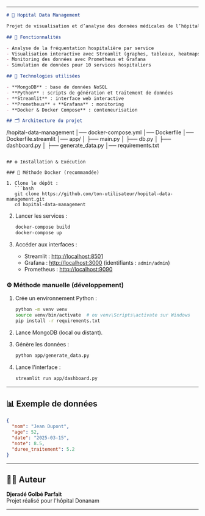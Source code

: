 
---

```markdown
# 🏥 Hopital Data Management

Projet de visualisation et d’analyse des données médicales de l’hôpital **Donanam**. Ce dashboard permet de visualiser les statistiques médicales par service et par année, à l’aide de MongoDB, Streamlit et Grafana.

## 🚀 Fonctionnalités

- Analyse de la fréquentation hospitalière par service
- Visualisation interactive avec Streamlit (graphes, tableaux, heatmaps)
- Monitoring des données avec Prometheus et Grafana
- Simulation de données pour 10 services hospitaliers

## 🧰 Technologies utilisées

- **MongoDB** : base de données NoSQL
- **Python** : scripts de génération et traitement de données
- **Streamlit** : interface web interactive
- **Prometheus** + **Grafana** : monitoring
- **Docker & Docker Compose** : conteneurisation

## 🗂️ Architecture du projet

```
/hopital-data-management
│── docker-compose.yml
│── Dockerfile
│── Dockerfile.streamlit
│── app/
│   ├── main.py
│   ├── db.py
│   ├── dashboard.py
│   ├── generate_data.py
│── requirements.txt
```

## ⚙️ Installation & Exécution

### 🔁 Méthode Docker (recommandée)

1. Clone le dépôt :
   ```bash
   git clone https://github.com/ton-utilisateur/hopital-data-management.git
   cd hopital-data-management
   ```

2. Lancer les services :
   ```bash
   docker-compose build
   docker-compose up
   ```

3. Accéder aux interfaces :
   - Streamlit : [http://localhost:8501](http://localhost:8501)
   - Grafana : [http://localhost:3000](http://localhost:3000) (identifiants : `admin/admin`)
   - Prometheus : [http://localhost:9090](http://localhost:9090)

### ⚙️ Méthode manuelle (développement)

1. Crée un environnement Python :
   ```bash
   python -m venv venv
   source venv/bin/activate  # ou venv\Scripts\activate sur Windows
   pip install -r requirements.txt
   ```

2. Lance MongoDB (local ou distant).

3. Génère les données :
   ```bash
   python app/generate_data.py
   ```

4. Lance l'interface :
   ```bash
   streamlit run app/dashboard.py
   ```

---

## 📊 Exemple de données

```json
{
  "nom": "Jean Dupont",
  "age": 52,
  "date": "2025-03-15",
  "note": 8.5,
  "duree_traitement": 5.2
}
```

---

## 👨‍💼 Auteur

**Djeradé Golbé Parfait**  
Projet réalisé pour l'hôpital Donanam

---

```
